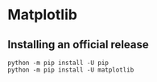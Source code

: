 # Matplotlib

## Installing an official release

```
python -m pip install -U pip
python -m pip install -U matplotlib
```
